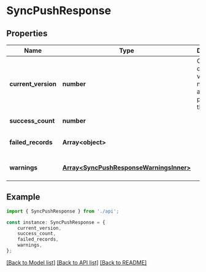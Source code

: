 # SyncPushResponse


## Properties

Name | Type | Description | Notes
------------ | ------------- | ------------- | -------------
**current_version** | **number** | Current database version number after processing the push | [default to undefined]
**success_count** | **number** |  | [default to undefined]
**failed_records** | **Array&lt;object&gt;** |  | [optional] [default to undefined]
**warnings** | [**Array&lt;SyncPushResponseWarningsInner&gt;**](SyncPushResponseWarningsInner.md) |  | [optional] [default to undefined]

## Example

```typescript
import { SyncPushResponse } from './api';

const instance: SyncPushResponse = {
    current_version,
    success_count,
    failed_records,
    warnings,
};
```

[[Back to Model list]](../README.md#documentation-for-models) [[Back to API list]](../README.md#documentation-for-api-endpoints) [[Back to README]](../README.md)
